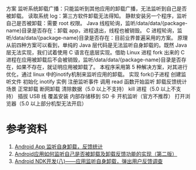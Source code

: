 方案
监听系统卸载广播：只能监听到其他应用的卸载广播，无法监听到自己是否被卸载。
读取系统 log：第三方软件卸载无法得知。
静默安装另一个程序，监听自己是否被卸载：需要 root 权限。
Java 线程轮询，监听/data/data/{package-name}目录是否存在：卸载 app，进程退出，线程也被销毁。
C 进程轮询，监听/data/data/{package-name}目录是否存在：目前业界普遍采用的方案。
原理
从前四种方案可以看到，单纯的 Java 层代码是无法监听自身卸载的。既然 Java 层无法实现，我们试着使用 C 语言在底层实现。借助 Linux 进程 fork 出来的 C 进程在应用被卸载后不会被销毁，监听/data/data/{package-name}目录是否存在，如果不存在，就证明应用被卸载了。
本程序采用第 5 种解决方案，对其进行优化，通过 linux 中的inotify机制来监听应用的卸载。
实现
fork()子进程
创建监听文件
初始化 inotify 实例
注册监听事件
调用 read 函数开始监听
卸载反馈统计
场景
正常卸载
断网卸载
清除数据（5.0 以上不支持）
kill 进程（5.0 以上不支持）
插拔 USB 线
覆盖安装
内部存储移到 SD 卡
开机监听（官方不推荐）
打开浏览器（5.0 以上部分机型无法开启）


# 参考资料
1. [ Android App 监听自身卸载，反馈统计](http://blog.csdn.net/u014608640/article/details/53080508)
2. [Android应用如何监听自己是否被卸载及卸载反馈功能的实现（第二版）](http://www.cnblogs.com/zealotrouge/p/3159772.html)
3. [Android NDK开发(八)——应用监听自身卸载，弹出用户反馈调查](http://blog.csdn.net/allen315410/article/details/42521251)